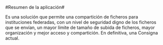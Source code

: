 #Resumen de la aplicación#

Es una solución que permite una compartición de ficheros para instituciones federadas, con un nivel de seguridad digno
de los ficheros que se envían, un mayor límite de tamaño de subida de ficheros,
mayor organización y mejor acceso y compartición.
En definitiva, una Consigna actual.